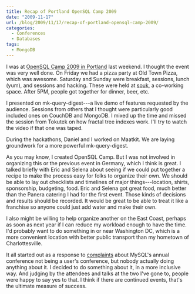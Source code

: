 ```yaml
---
title: Recap of Portland OpenSQL Camp 2009
date: "2009-11-17"
url: /blog/2009/11/17/recap-of-portland-opensql-camp-2009/
categories:
  - Conferences
  - Databases
tags:
  - MongoDB
---
```

I was at [OpenSQL Camp 2009 in Portland](http://opensqlcamp.org/Events/Portland2009/) last weekend. I thought the event was very well done. On Friday we had a pizza party at Old Town Pizza, which was awesome. Saturday and Sunday were breakfast, sessions, lunch (yum), and sessions and hacking. These were held at [souk](http://www.soukllc.com/), a co-working space. After 5PM, people got together for dinner, beer, etc.

I presented on mk-query-digest---a live demo of features requested by the audience. Sessions from others that I thought were particularly good included ones on CouchDB and MongoDB. I mixed up the time and missed the session from Tokutek on how fractal tree indexes work. I'll try to watch the video if that one was taped.

During the hackathons, Daniel and I worked on Maatkit. We are laying groundwork for a more powerful mk-query-digest.

As you may know, I created OpenSQL Camp. But I was not involved in organizing this or the previous event in Germany, which I think is great. I talked briefly with Eric and Selena about seeing if we could put together a recipe to make the process easy for folks to organize their own. We should be able to lay out checklists and timelines of major things---location, shirts, sponsorship, budgeting, food. Eric and Selena got great food, much better than the Panera catering I had for the first event. Those kinds of decisions and results should be recorded. It would be great to be able to treat it like a franchise so anyone could just add water and make their own.

I also might be willing to help organize another on the East Coast, perhaps as soon as next year if I can reduce my workload enough to have the time. I'd probably want to do something in or near Washington DC, which is a more convenient location with better public transport than my hometown of Charlottesville.

It all started out as a response to [complaints](http://groups.google.com/group/oursql-conference) about MySQL's annual conference not being a user's conference, but nobody actually doing anything about it. I decided to do something about it, in a more inclusive way. And judging by the attendees and talks at the two I've gone to, people were happy to say yes to that. I think if there are continued events, that's the ultimate measure of success.


